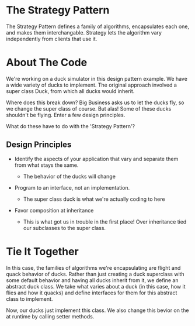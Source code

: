 # The Strategy Pattern

The Strategy Pattern defines a family of algorithms, encapsulates each one,
and makes them interchangable. Strategy lets the algorithm vary independently
from clients that use it.

# About The Code

We're working on a duck simulator in this design pattern example. We have
a wide variety of ducks to implement. The original approach involved a super
class Duck, from which all ducks would inherit.

Where does this break down? Big Business asks us to let the ducks fly, so
we change the super class of course. But alas! Some of these ducks shouldn't
be flying. Enter a few design principles.

What do these have to do with the 'Strategy Pattern'?

## Design Principles
* Identify the aspects of your application that vary and separate them from what stays the same.
  - The behavior of the ducks will change

* Program to an interface, not an implementation.
  - The super class duck is what we're actually coding to here

* Favor composition at inheritance
  - This is what got us in trouble in the first place! Over inheritance tied our subclasses to the super class.

# Tie It Together

In this case, the families of algorithms we're encapsulating are flight and
quack behavior of ducks. Rather than just creating a duck superclass with
some default behavior and having all ducks inherit from it, we define an
abstract duck class. We take what varies about a duck (in this case, how it
flies and how it quacks) and define interfaces for them for this abstract
class to implement.

Now, our ducks just implement this class. We also change this  bevior on the
at runtime by calling setter methods.

